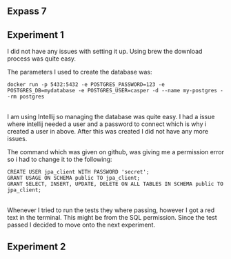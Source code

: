 ## Expass 7

## Experiment 1

I did not have any issues with setting it up. Using brew the download process was quite easy.

The parameters I used to create the database was:


```
docker run -p 5432:5432 -e POSTGRES_PASSWORD=123 -e POSTGRES_DB=mydatabase -e POSTGRES_USER=casper -d --name my-postgres --rm postgres
```
<br>
I am using Intellij so managing the database was quite easy. I had a issue where intellij needed a user and a password to connect which is why i created
a user in above. After this was created I did not have any more issues.

The command which was given on github, was giving me a permission error so i had to change it to the following:

```
CREATE USER jpa_client WITH PASSWORD 'secret';
GRANT USAGE ON SCHEMA public TO jpa_client;
GRANT SELECT, INSERT, UPDATE, DELETE ON ALL TABLES IN SCHEMA public TO jpa_client;
```
<br>
Whenever I tried to run the tests they where passing, however I got a red text in the terminal. This might be from the SQL permission.
Since the test passed I decided to move onto the next experiment.

## Experiment 2



